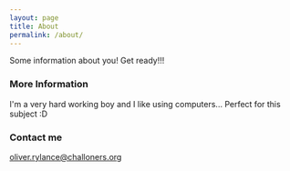 ```yaml
---
layout: page
title: About
permalink: /about/
---
```


Some information about you! Get ready!!!

### More Information

I'm a very hard working boy and I like using computers... Perfect for this subject :D

### Contact me

[oliver.rylance@challoners.org](mailto:email@domain.com)
